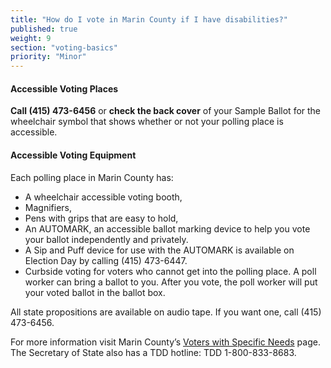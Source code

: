 ```yaml
---
title: "How do I vote in Marin County if I have disabilities?"
published: true
weight: 9
section: "voting-basics"
priority: "Minor"
---
```


#### Accessible Voting Places   

**Call (415) 473-6456** or **check the back cover** of your Sample Ballot for the wheelchair symbol that shows whether or not your polling place is accessible.  

#### Accessible Voting Equipment  

Each polling place in Marin County has:  
- A wheelchair accessible voting booth,  
- Magnifiers,  
- Pens with grips that are easy to hold,  
- An AUTOMARK, an accessible ballot marking device to help you vote your ballot independently and privately.  
- A Sip and Puff device for use with the AUTOMARK is available on Election Day by calling (415) 473-6447.  
- Curbside voting for voters who cannot get into the polling place. A poll worker can bring a ballot to you. After you vote, the poll worker will put your voted ballot in the ballot box.  

All state propositions are available on audio tape. If you want one, call (415) 473-6456.  

For more information visit Marin County’s [Voters with Specific Needs](http://www.marincounty.org/depts/rv/faqs#voterswithspecificneeds) page. The Secretary of State also has a TDD hotline: TDD 1-800-833-8683.  
